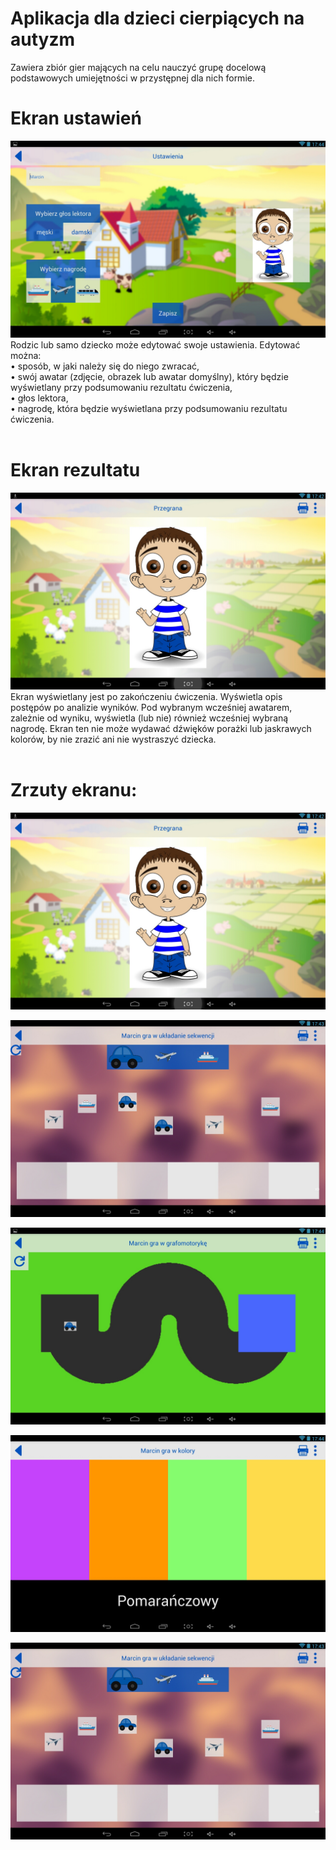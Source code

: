 # Aplikacja dla dzieci cierpiących na autyzm

Zawiera zbiór gier mających na celu nauczyć grupę docelową podstawowych umiejętności w przystępnej dla nich formie.


# Ekran ustawień
![alt tag](https://github.com/bhalska/aplikacja-dla-dzieci-cierpiacych-na-autyzm/blob/master/screenshots/Screenshot_2015-12-10-17-44-17.jpeg?raw=true)
Rodzic lub samo dziecko może edytować swoje ustawienia. Edytować można:<br />
• sposób, w jaki należy się do niego zwracać,<br />
• swój awatar (zdjęcie, obrazek lub awatar domyślny), który będzie wyświetlany przy podsumowaniu rezultatu ćwiczenia,<br />
• głos lektora,<br />
• nagrodę, która będzie wyświetlana przy podsumowaniu rezultatu ćwiczenia.<br /><br />

# Ekran rezultatu
![alt tag](https://github.com/bhalska/aplikacja-dla-dzieci-cierpiacych-na-autyzm/blob/master/screenshots/Screenshot_2015-12-10-17-42-50.jpeg?raw=true)
Ekran wyświetlany jest po zakończeniu ćwiczenia. Wyświetla opis postępów po analizie wyników. Pod wybranym wcześniej awatarem, zależnie od wyniku, wyświetla (lub nie) również wcześniej wybraną nagrodę. Ekran ten nie może wydawać dźwięków porażki lub jaskrawych kolorów, by nie zrazić ani nie wystraszyć dziecka.<br /><br />

# Zrzuty ekranu:

![alt tag](https://github.com/bhalska/aplikacja-dla-dzieci-cierpiacych-na-autyzm/blob/master/screenshots/Screenshot_2015-12-10-17-42-50.jpeg?raw=true)


![alt tag](https://github.com/bhalska/aplikacja-dla-dzieci-cierpiacych-na-autyzm/blob/master/screenshots/Screenshot_2015-12-10-17-43-32.jpeg?raw=true)


![alt tag](https://github.com/bhalska/aplikacja-dla-dzieci-cierpiacych-na-autyzm/blob/master/screenshots/Screenshot_2015-12-10-17-44-05.jpeg?raw=true)


![alt tag](https://github.com/bhalska/aplikacja-dla-dzieci-cierpiacych-na-autyzm/blob/master/screenshots/Screenshot_2015-12-10-17-44-57.jpeg?raw=true)


![alt tag](https://github.com/bhalska/aplikacja-dla-dzieci-cierpiacych-na-autyzm/blob/master/screenshots/Screenshot_2015-12-10-17-43-32.jpeg?raw=true)
